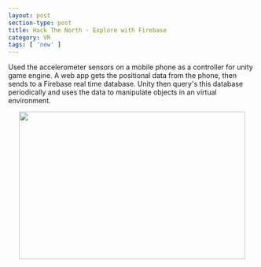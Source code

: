```yaml
---
layout: post
section-type: post
title: Hack The North - Explore with Firebase
category: VR
tags: [ 'new' ]
---
```


Used the accelerometer sensors on a mobile phone as a controller for unity game engine. A web app gets the positional data from the phone, then sends to a Firebase real time database. Unity then query's this database periodically and uses the data to manipulate objects in an virtual environment.




<p align="center">
  <img width="460" height="300" src="/img/htmvr.jpg">
</p>
